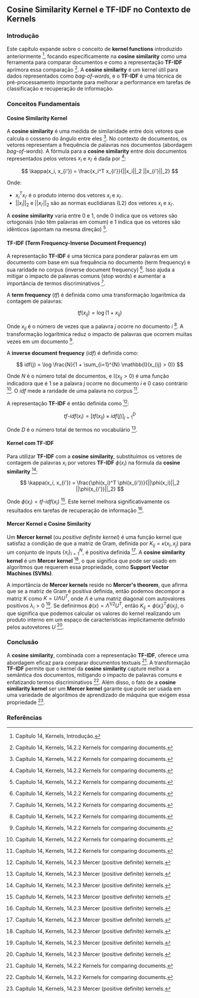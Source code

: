## Cosine Similarity Kernel e TF-IDF no Contexto de Kernels

### Introdução
Este capítulo expande sobre o conceito de **kernel functions** introduzido anteriormente [^1], focando especificamente na **cosine similarity** como uma ferramenta para comparar documentos e como a representação **TF-IDF** aprimora essa comparação [^2]. A **cosine similarity** é um kernel útil para dados representados como *bag-of-words*, e o **TF-IDF** é uma técnica de pré-processamento importante para melhorar a performance em tarefas de classificação e recuperação de informação.

### Conceitos Fundamentais

#### Cosine Similarity Kernel

A **cosine similarity** é uma medida de similaridade entre dois vetores que calcula o cosseno do ângulo entre eles [^2]. No contexto de documentos, os vetores representam a frequência de palavras nos documentos (abordagem *bag-of-words*). A fórmula para a **cosine similarity** entre dois documentos representados pelos vetores $x_i$ e $x_{i'}$ é dada por [^2]:

$$ \kappa(x_i, x_{i'}) = \frac{x_i^T x_{i'}}{||x_i||_2 ||x_{i'}||_2} $$

Onde:
- $x_i^T x_{i'}$ é o produto interno dos vetores $x_i$ e $x_{i'}$.
- $||x_i||_2$ e $||x_{i'}||_2$ são as normas euclidianas (L2) dos vetores $x_i$ e $x_{i'}$.

A **cosine similarity** varia entre 0 e 1, onde 0 indica que os vetores são ortogonais (não têm palavras em comum) e 1 indica que os vetores são idênticos (apontam na mesma direção) [^2].

#### TF-IDF (Term Frequency-Inverse Document Frequency)

A representação **TF-IDF** é uma técnica para ponderar palavras em um documento com base em sua frequência no documento (term frequency) e sua raridade no corpus (inverse document frequency) [^2]. Isso ajuda a mitigar o impacto de palavras comuns (stop words) e aumentar a importância de termos discriminativos [^2].

A **term frequency** (*tf*) é definida como uma transformação logarítmica da contagem de palavras:

$$ tf(x_{ij}) = \log(1 + x_{ij}) $$

Onde $x_{ij}$ é o número de vezes que a palavra $j$ ocorre no documento $i$ [^2]. A transformação logarítmica reduz o impacto de palavras que ocorrem muitas vezes em um documento [^2].

A **inverse document frequency** (*idf*) é definida como:

$$ idf(j) = \log \frac{N}{1 + \sum_{i=1}^{N} \mathbb{I}(x_{ij} > 0)} $$

Onde $N$ é o número total de documentos, e $\mathbb{I}(x_{ij} > 0)$ é uma função indicadora que é 1 se a palavra $j$ ocorre no documento $i$ e 0 caso contrário [^2]. O *idf* mede a raridade de uma palavra no corpus [^2].

A representação **TF-IDF** é então definida como [^3]:

$$ tf\text{-}idf(x_i) = [tf(x_{ij}) \times idf(j)]_{j=1}^D $$

Onde $D$ é o número total de termos no vocabulário [^3].

#### Kernel com TF-IDF

Para utilizar **TF-IDF** com a **cosine similarity**, substituímos os vetores de contagem de palavras $x_i$ por vetores **TF-IDF** $\phi(x_i)$ na fórmula da **cosine similarity** [^3]:

$$ \kappa(x_i, x_{i'}) = \frac{\phi(x_i)^T \phi(x_{i'})}{||\phi(x_i)||_2 ||\phi(x_{i'})||_2} $$

Onde $\phi(x_i) = tf\text{-}idf(x_i)$ [^3]. Este kernel melhora significativamente os resultados em tarefas de recuperação de informação [^3].

#### Mercer Kernel e Cosine Similarity

Um **Mercer kernel** (ou *positive definite kernel*) é uma função kernel que satisfaz a condição de que a matriz de Gram, definida por $K_{ij} = \kappa(x_i, x_j)$ para um conjunto de inputs $\{x_i\}_{i=1}^N$, é positiva definida [^3]. A **cosine similarity kernel** é um **Mercer kernel** [^3], o que significa que pode ser usado em algoritmos que requerem essa propriedade, como **Support Vector Machines (SVMs)**.

A importância de **Mercer kernels** reside no **Mercer's theorem**, que afirma que se a matriz de Gram é positiva definida, então podemos decompor a matriz K como $K = U \Lambda U^T$, onde $\Lambda$ é uma matriz diagonal com autovalores positivos $\lambda_i > 0$ [^3].  Se definirmos $\phi(x) = \Lambda^{1/2}U^T$, então $K_{ij} = \phi(x_i)^T \phi(x_j)$, o que significa que podemos calcular os valores do kernel realizando um produto interno em um espaço de características implicitamente definido pelos autovetores $U$ [^3].

### Conclusão
A **cosine similarity**, combinada com a representação **TF-IDF**, oferece uma abordagem eficaz para comparar documentos textuais [^2].  A transformação **TF-IDF** permite que o kernel da **cosine similarity** capture melhor a semântica dos documentos, mitigando o impacto de palavras comuns e enfatizando termos discriminativos [^2]. Além disso, o fato de a **cosine similarity kernel** ser um **Mercer kernel** garante que pode ser usada em uma variedade de algoritmos de aprendizado de máquina que exigem essa propriedade [^3].

### Referências
[^1]: Capítulo 14, Kernels, Introdução.
[^2]: Capítulo 14, Kernels, 14.2.2 Kernels for comparing documents.
[^3]: Capítulo 14, Kernels, 14.2.3 Mercer (positive definite) kernels.
<!-- END -->